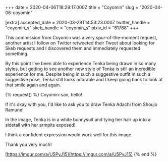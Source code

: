 +++
date = 2020-04-06T18:29:17.000Z
title = "Coyomin"
slug = "2020-04-06-coyomin"

[extra]
accepted_date = 2020-03-29T14:53:23.000Z
twitter_handle = "coyomin_s"
skeb_handle = "coyomin_s"
pixiv_id = "61788"
+++

This commission from Coyomin was a very spur-of-the-moment request, another artist I follow on Twitter retweeted their Tweet about looking for Skeb requests and I discovered them and immediately requested something.

By this point I've been able to experience Tenka being drawn in so many styles, but getting to see another new style of Tenka is still an incredible experience for me. Despite being in such a suggestive outfit in such a suggestive pose, Tenka still looks adorable and I keep going back to look at that smile again and again.

{% request() %}
Coyomin-san, hello!

If it's okay with you, I'd like to ask you to draw Tenka Adachi from Shoujo Ramune!

In the image, Tenka is in a white bunnysuit and tying her hair up into a sidetail with her armpits exposed!

I think a confident expression would work well for this image.

Thank you very much!

[https://imgur.com/a/U5PyJ15](https://imgur.com/a/U5PyJ15)
{% end %}